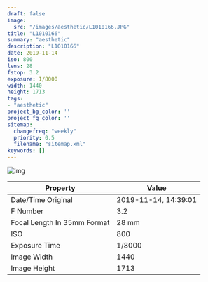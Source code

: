 ```yaml
---
draft: false
image:
  src: "/images/aesthetic/L1010166.JPG"
title: "L1010166"
summary: "aesthetic"
description: "L1010166"
date: 2019-11-14
iso: 800
lens: 28
fstop: 3.2
exposure: 1/8000
width: 1440
height: 1713
tags:
- "aesthetic"
project_bg_color: ''
project_fg_color: ''
sitemap:
  changefreq: "weekly"
  priority: 0.5
  filename: "sitemap.xml"
keywords: []
---
```


![img](/images/aesthetic/L1010166.JPG)


Property | Value
---------|------
Date/Time Original              | 2019-11-14, 14:39:01
F Number                        | 3.2
Focal Length In 35mm Format     | 28 mm
ISO                             | 800
Exposure Time                   | 1/8000
Image Width                     | 1440
Image Height                    | 1713
